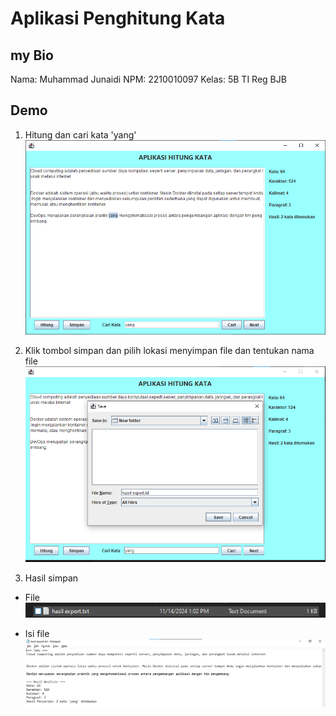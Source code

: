 # Aplikasi Penghitung Kata

## my Bio

Nama: Muhammad Junaidi
NPM: 2210010097
Kelas: 5B TI Reg BJB

## Demo
1. Hitung dan cari kata 'yang'
![](images/hitung_dan_cari_kata.png)

2. Klik tombol simpan dan pilih lokasi menyimpan file dan tentukan nama file
![](images/simpan_teks_dan_hasil_perhitungan_kata.png)

3. Hasil simpan
- File 
![](images/file_hasil_export.png)

- Isi file 
![](images/isi_file_hasil_export.png)